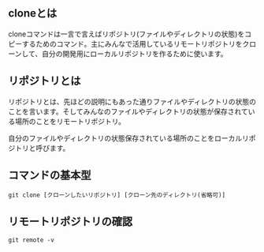 ## cloneとは
cloneコマンドは一言で言えばリポジトリ(ファイルやディレクトリの状態)をコピーするためのコマンド。主にみんなで活用しているリモートリポジトリをクローンして、自分の開発用にローカルリポジトリを作るために使います。

## リポジトリとは
リポジトリとは、先ほどの説明にもあった通りファイルやディレクトリの状態のことを言います。そしてみんなのファイルやディレクトリの状態が保存されている場所のことをリモートリポジトリ。

自分のファイルやディレクトリの状態保存されている場所のことをローカルリポジトリと呼びます。



## コマンドの基本型

```
git clone [クローンしたいリポジトリ] [クローン先のディレクトリ(省略可)]
```
## リモートリポジトリの確認

```
git remote -v
```